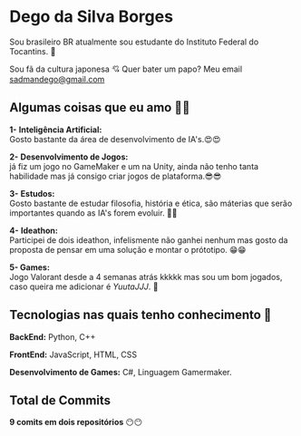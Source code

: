 # **Dego da Silva Borges** #

Sou brasileiro BR atualmente sou estudante do Instituto Federal do Tocantins. 🤗

Sou fã da cultura japonesa 💘 Quer bater um papo? Meu email sadmandego@gmail.com 

## **Algumas coisas que eu amo 💚💚** ##

**1-** **Inteligência Artificial:**     
    Gosto bastante da área de desenvolvimento de IA's.😍😍

**2-** **Desenvolvimento de Jogos:**    
já fiz um jogo no GameMaker e um na Unity, ainda não tenho tanta habilidade mas já consigo criar jogos de plataforma.😎😎

**3-** **Estudos:**     
Gosto bastante de estudar filosofia, história e ética, são máterias que serão importantes quando as IA's forem evoluir. 🧐🧐

**4-** **Ideathon:**    
Participei de dois ideathon, infelismente não ganhei nenhum mas gosto da proposta de pensar em uma solução e montar o prótotipo. 😁😁

**5- Games:**   
Jogo Valorant desde a 4 semanas atrás kkkkk mas sou um bom jogados, caso queira me adicionar é _YuutaJJJ_. 🙂

## **Tecnologias nas quais tenho conhecimento** 🧠 ##

**BackEnd:** Python, C++

**FrontEnd:** JavaScript, HTML, CSS

**Desenvolvimento de Games:** C#, Linguagem Gamermaker.

## Total de Commits ##

**9 comits em dois repositórios** 😶😶